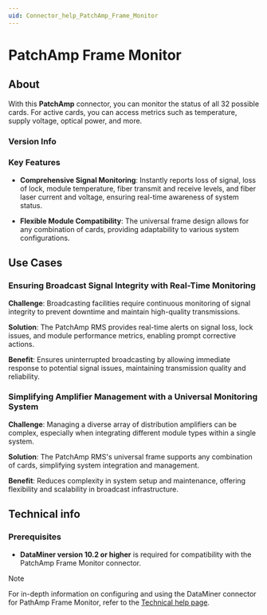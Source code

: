 ```yaml
---
uid: Connector_help_PatchAmp_Frame_Monitor
---
```


# PatchAmp Frame Monitor

## About

With this **PatchAmp** connector, you can monitor the status of all 32 possible cards. For active cards, you can access metrics such as temperature, supply voltage, optical power, and more.

### Version Info

### Key Features

- **Comprehensive Signal Monitoring**: Instantly reports loss of signal, loss of lock, module temperature, fiber transmit and receive levels, and fiber laser current and voltage, ensuring real-time awareness of system status.

- **Flexible Module Compatibility**: The universal frame design allows for any combination of cards, providing adaptability to various system configurations. 

## Use Cases

### Ensuring Broadcast Signal Integrity with Real-Time Monitoring

**Challenge**: Broadcasting facilities require continuous monitoring of signal integrity to prevent downtime and maintain high-quality transmissions.

**Solution**: The PatchAmp RMS provides real-time alerts on signal loss, lock issues, and module performance metrics, enabling prompt corrective actions.

**Benefit**: Ensures uninterrupted broadcasting by allowing immediate response to potential signal issues, maintaining transmission quality and reliability.

### Simplifying Amplifier Management with a Universal Monitoring System

**Challenge**: Managing a diverse array of distribution amplifiers can be complex, especially when integrating different module types within a single system.

**Solution**: The PatchAmp RMS's universal frame supports any combination of cards, simplifying system integration and management.

**Benefit**: Reduces complexity in system setup and maintenance, offering flexibility and scalability in broadcast infrastructure.

## Technical info

### Prerequisites

- **DataMiner version 10.2 or higher** is required for compatibility with the PatchAmp Frame Monitor connector.

> [!NOTE]
> For in-depth information on configuring and using the DataMiner connector for PathAmp Frame Monitor, refer to the [Technical help page](xref:Connector_help_PatchAmp_Frame_Monitor_Technical).

